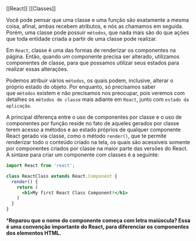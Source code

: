 [[React]]
[[Classes]]

Você pode pensar que uma classe e uma função são exatamente a mesma coisa, afinal, ambas recebem atributos, e nós as chamamos em seguida. Porém, uma classe pode possuir `métodos`, que nada mais são do que ações que toda entidade criada a partir de uma classe pode realizar.

Em `React`, classe é uma das formas de renderizar os componentes na página. Então, quando um componente precisa ser alterado, utilizamos componentes de classe, para que possamos utilizar seus estados para realizar essas alterações.

Podemos atribuir vários `métodos`, os quais podem, inclusive, alterar o próprio estado do objeto. Por enquanto, só precisamos saber que `métodos` existem e não precisamos nos preocupar, pois veremos com detalhes os `métodos de classe` mais adiante em `React`, junto com `estado da aplicação`.

A principal diferença entre o uso de componentes por classe e o uso de componentes por função reside no fato de aqueles gerados por classe terem acesso a métodos e ao estado próprios de qualquer componente React gerado via classe, como o método `render()`, que te permite renderizar todo o conteúdo criado na tela, os quais são acessíveis somente por componentes criados por classe na maior parte das versões do React. A sintaxe para criar um componente com classes é a seguinte:

```jsx
import React from 'react';

class ReactClass extends React.Component {
  render() {
    return (
      <h1>My first React Class Component!</h1>
    )
  }
}
```

***Reparou que o nome do componente começa com letra maiúscula? Essa é uma convenção importante do React, para diferenciar os componentes dos elementos HTML.**


